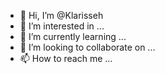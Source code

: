 - 👋 Hi, I’m @Klarisseh
- 👀 I’m interested in ...
- 🌱 I’m currently learning ...
- 💞️ I’m looking to collaborate on ...
- 📫 How to reach me ...

<!---
Klarisseh/Klarisseh is a ✨ special ✨ repository because its `README.md` (this file) appears on your GitHub profile.
You can click the Preview link to take a look at your changes.
--->
